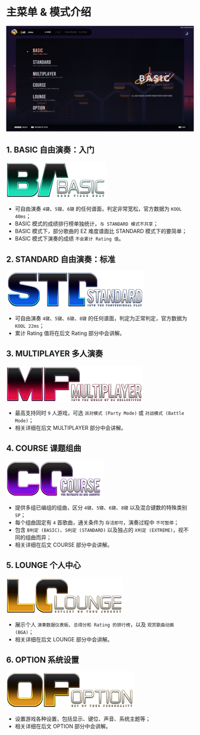 # 主菜单 & 模式介绍

![主菜单 & 模式选择](./assets/menumode.png)

## 1. BASIC 自由演奏：入门

![BASIC](./assets/ModeIcon_BASIC.png)

- 可自由演奏 `4键`、`5键`、`6键` 的任何谱面，判定非常宽松，官方数据为 `KOOL 40ms`；
- BASIC 模式的成绩排行榜单独统计，`与 STANDARD 模式不共享`；
- BASIC 模式下，部分歌曲的 EZ 难度谱面比 STANDARD 模式下的要简单；
- BASIC 模式下演奏的成绩 `不会累计 Rating 值`。

## 2. STANDARD 自由演奏：标准

![STANDARD](./assets/ModeIcon_STANDARD.png)

- 可自由演奏 `4键`、`5键`、`6键`、`8键` 的任何谱面，判定为正常判定，官方数据为 `KOOL 22ms`；
- 累计 Rating 值将在后文 Rating 部分中会讲解。

## 3. MULTIPLAYER 多人演奏

![MULTIPLAYER](./assets/ModeIcon_MULTIPLAYER.png)

- 最高支持同时 `9` 人游戏，可选 `派对模式 (Party Mode)` 或 `对战模式 (Battle Mode)`；
- 相关详细在后文 MULTIPLAYER 部分中会讲解。

## 4. COURSE 课题组曲

![COURSE](./assets/ModeIcon_COURSE.png)

- 提供多组已编组的组曲，区分 `4键`、`5键`、`6键`、`8键` 以及混合键数的特殊类别 `SP`；
- 每个组曲固定有 `4` 首歌曲，通关条件为 `存活即可`，演奏过程中 `不可暂停`；
- 包含 `B判定 (BASIC)`、`S判定 (STANDARD)` 以及独占的 `X判定 (EXTREME)`，视不同的组曲而异；
- 相关详细在后文 COURSE 部分中会讲解。

## 5. LOUNGE 个人中心

![LOUNGE](./assets/ModeIcon_LOUNGE.png)

- 展示个人 `演奏数据仪表板`、`总得分和 Rating 的排行榜`，以及 `观赏歌曲动画 (BGA)`；
- 相关详细在后文 LOUNGE 部分中会讲解。

## 6. OPTION 系统设置

![OPTION](./assets/ModeIcon_OPTION.png)
- 设置游戏各种设置，包括显示、键位、声音、系统主题等；
- 相关详细在后文 OPTION 部分中会讲解。
